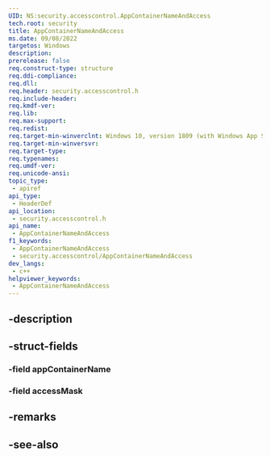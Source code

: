 ```yaml
---
UID: NS:security.accesscontrol.AppContainerNameAndAccess
tech.root: security
title: AppContainerNameAndAccess
ms.date: 09/08/2022
targetos: Windows
description: 
prerelease: false
req.construct-type: structure
req.ddi-compliance: 
req.dll: 
req.header: security.accesscontrol.h
req.include-header: 
req.kmdf-ver: 
req.lib: 
req.max-support: 
req.redist: 
req.target-min-winverclnt: Windows 10, version 1809 (with Windows App SDK 1.2 or later)
req.target-min-winversvr: 
req.target-type: 
req.typenames: 
req.umdf-ver: 
req.unicode-ansi: 
topic_type:
 - apiref
api_type:
 - HeaderDef
api_location:
 - security.accesscontrol.h
api_name:
 - AppContainerNameAndAccess
f1_keywords:
 - AppContainerNameAndAccess
 - security.accesscontrol/AppContainerNameAndAccess
dev_langs:
 - c++
helpviewer_keywords:
 - AppContainerNameAndAccess
---
```


## -description

## -struct-fields

### -field appContainerName

### -field accessMask

## -remarks

## -see-also

